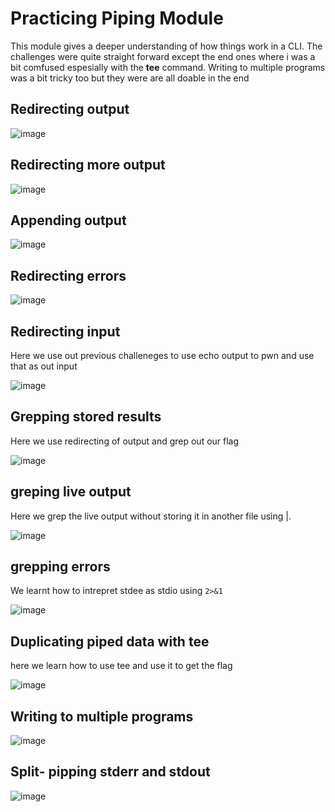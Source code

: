 # Practicing Piping Module
This module gives a deeper understanding of how things work in a CLI. The challenges were quite straight forward except the end ones where i was a bit comfused espesially with the **tee** command.
Writing to multiple programs was a bit tricky too but they were are all doable in the end 

## Redirecting output
![image](https://github.com/user-attachments/assets/e25d6fa2-5d24-4422-a7b4-7a09638f7630)

## Redirecting more output
![image](https://github.com/user-attachments/assets/b292a844-acd3-42d1-8775-6a8f9c92ea79)

## Appending output
![image](https://github.com/user-attachments/assets/46ea46eb-f468-4684-ae35-fab1a8f78432)

## Redirecting errors
![image](https://github.com/user-attachments/assets/79199a87-d60f-4bdd-870f-77187266fbe1)

## Redirecting input
Here we use out previous challeneges to use echo output to pwn and use that as out input 

![image](https://github.com/user-attachments/assets/f8fe9c41-8a43-4379-a178-0fcb1e1affeb)

## Grepping stored results
Here we use redirecting of output and grep out our flag

![image](https://github.com/user-attachments/assets/9c5dc95e-a5e0-4247-8f5d-c5ed54e99194)

## greping live output
Here we grep the live output without storing it in another file using |.

![image](https://github.com/user-attachments/assets/f65bb5f1-4f56-4568-8448-cb24b377aae5)

## grepping errors
We learnt how to intrepret stdee as stdio using ``` 2>&1 ```

![image](https://github.com/user-attachments/assets/a18fafbf-acca-43c3-af71-236134e7cc71)

## Duplicating piped data with tee
here we learn how to use tee and use it to get the flag 

![image](https://github.com/user-attachments/assets/25d70ef9-2676-40cd-bfb0-b9b963d7226d)

## Writing to multiple programs  

![image](https://github.com/user-attachments/assets/f3220bba-fcc2-4e10-ad52-4ea44ee410f2)

## Split- pipping stderr and stdout

![image](https://github.com/user-attachments/assets/ad52ba86-69f9-4f8a-82fb-6f8a226df701)




